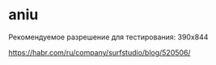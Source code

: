 # aniu

Рекомендуемое разрешение для тестирования: 390x844

https://habr.com/ru/company/surfstudio/blog/520506/